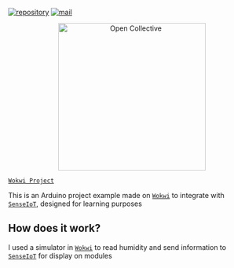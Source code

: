 [![repository](https://img.shields.io/badge/repository-gray)](https://github.com/JetsadaWijit/university-bangkok-2024-3yr-sm2-cs423-workshop-4) [![mail](https://img.shields.io/badge/mail-blue)](mailto:ze_ro_owen@hotmail.com)
<div align="center">
  <a href="https://opencollective.com/jetsadawijit" target="_blank" rel="noopener noreferrer">
    <img width="300" src="https://opencollective.com/public/images/opencollectivelogo.svg" alt="Open Collective">
  </a>
</div>

[`Wokwi Project`](https://wokwi.com/projects/390598738441084929)

This is an Arduino project example made on [`Wokwi`](https://wokwi.com) to integrate with [`SenseIoT`](https://sensesiot.net), designed for learning purposes

## How does it work?

I used a simulator in [`Wokwi`](https://wokwi.com) to read humidity and send information to [`SenseIoT`](https://sensesiot.net) for display on modules

